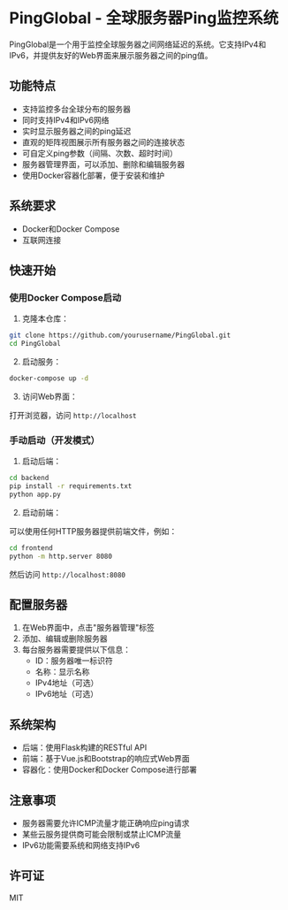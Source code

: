 # PingGlobal - 全球服务器Ping监控系统

PingGlobal是一个用于监控全球服务器之间网络延迟的系统。它支持IPv4和IPv6，并提供友好的Web界面来展示服务器之间的ping值。

## 功能特点

- 支持监控多台全球分布的服务器
- 同时支持IPv4和IPv6网络
- 实时显示服务器之间的ping延迟
- 直观的矩阵视图展示所有服务器之间的连接状态
- 可自定义ping参数（间隔、次数、超时时间）
- 服务器管理界面，可以添加、删除和编辑服务器
- 使用Docker容器化部署，便于安装和维护

## 系统要求

- Docker和Docker Compose
- 互联网连接

## 快速开始

### 使用Docker Compose启动

1. 克隆本仓库：

```bash
git clone https://github.com/yourusername/PingGlobal.git
cd PingGlobal
```

2. 启动服务：

```bash
docker-compose up -d
```

3. 访问Web界面：

打开浏览器，访问 `http://localhost`

### 手动启动（开发模式）

1. 启动后端：

```bash
cd backend
pip install -r requirements.txt
python app.py
```

2. 启动前端：

可以使用任何HTTP服务器提供前端文件，例如：

```bash
cd frontend
python -m http.server 8080
```

然后访问 `http://localhost:8080`

## 配置服务器

1. 在Web界面中，点击"服务器管理"标签
2. 添加、编辑或删除服务器
3. 每台服务器需要提供以下信息：
   - ID：服务器唯一标识符
   - 名称：显示名称
   - IPv4地址（可选）
   - IPv6地址（可选）

## 系统架构

- 后端：使用Flask构建的RESTful API
- 前端：基于Vue.js和Bootstrap的响应式Web界面
- 容器化：使用Docker和Docker Compose进行部署

## 注意事项

- 服务器需要允许ICMP流量才能正确响应ping请求
- 某些云服务提供商可能会限制或禁止ICMP流量
- IPv6功能需要系统和网络支持IPv6

## 许可证

MIT
